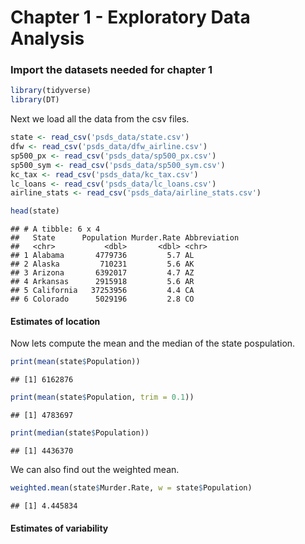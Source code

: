 Chapter 1 - Exploratory Data Analysis
================

### Import the datasets needed for chapter 1

``` r
library(tidyverse)
library(DT)
```

Next we load all the data from the csv files.

``` r
state <- read_csv('psds_data/state.csv')
dfw <- read_csv('psds_data/dfw_airline.csv')
sp500_px <- read_csv('psds_data/sp500_px.csv')
sp500_sym <- read_csv('psds_data/sp500_sym.csv')
kc_tax <- read_csv('psds_data/kc_tax.csv')
lc_loans <- read_csv('psds_data/lc_loans.csv')
airline_stats <- read_csv('psds_data/airline_stats.csv')
```

``` r
head(state)
```

    ## # A tibble: 6 x 4
    ##   State      Population Murder.Rate Abbreviation
    ##   <chr>           <dbl>       <dbl> <chr>       
    ## 1 Alabama       4779736         5.7 AL          
    ## 2 Alaska         710231         5.6 AK          
    ## 3 Arizona       6392017         4.7 AZ          
    ## 4 Arkansas      2915918         5.6 AR          
    ## 5 California   37253956         4.4 CA          
    ## 6 Colorado      5029196         2.8 CO

#### Estimates of location

Now lets compute the mean and the median of the state pospulation.

``` r
print(mean(state$Population))
```

    ## [1] 6162876

``` r
print(mean(state$Population, trim = 0.1))
```

    ## [1] 4783697

``` r
print(median(state$Population))
```

    ## [1] 4436370

We can also find out the weighted mean.

``` r
weighted.mean(state$Murder.Rate, w = state$Population)
```

    ## [1] 4.445834

#### Estimates of variability
